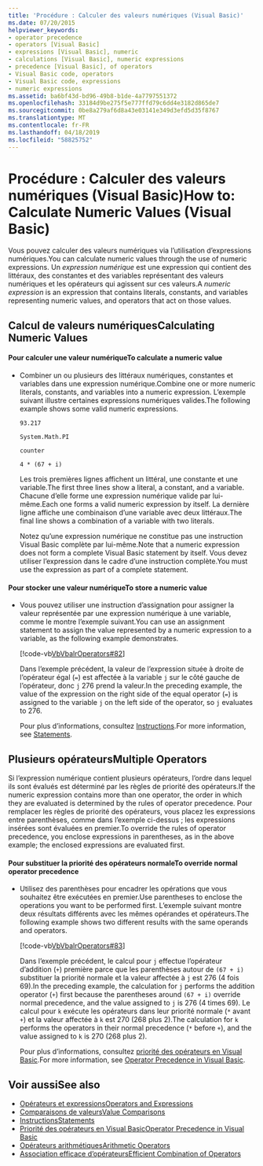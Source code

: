 ```yaml
---
title: 'Procédure : Calculer des valeurs numériques (Visual Basic)'
ms.date: 07/20/2015
helpviewer_keywords:
- operator precedence
- operators [Visual Basic]
- expressions [Visual Basic], numeric
- calculations [Visual Basic], numeric expressions
- precedence [Visual Basic], of operators
- Visual Basic code, operators
- Visual Basic code, expressions
- numeric expressions
ms.assetid: ba6bf43d-bd96-49b8-b1de-4a7797551372
ms.openlocfilehash: 33184d9be275f5e777ffd79c6dd4e3182d865de7
ms.sourcegitcommit: 0be8a279af6d8a43e03141e349d3efd5d35f8767
ms.translationtype: MT
ms.contentlocale: fr-FR
ms.lasthandoff: 04/18/2019
ms.locfileid: "58825752"
---
```

# <a name="how-to-calculate-numeric-values-visual-basic"></a><span data-ttu-id="8f570-102">Procédure : Calculer des valeurs numériques (Visual Basic)</span><span class="sxs-lookup"><span data-stu-id="8f570-102">How to: Calculate Numeric Values (Visual Basic)</span></span>
<span data-ttu-id="8f570-103">Vous pouvez calculer des valeurs numériques via l’utilisation d’expressions numériques.</span><span class="sxs-lookup"><span data-stu-id="8f570-103">You can calculate numeric values through the use of numeric expressions.</span></span> <span data-ttu-id="8f570-104">Un *expression numérique* est une expression qui contient des littéraux, des constantes et des variables représentant des valeurs numériques et les opérateurs qui agissent sur ces valeurs.</span><span class="sxs-lookup"><span data-stu-id="8f570-104">A *numeric expression* is an expression that contains literals, constants, and variables representing numeric values, and operators that act on those values.</span></span>  
  
## <a name="calculating-numeric-values"></a><span data-ttu-id="8f570-105">Calcul de valeurs numériques</span><span class="sxs-lookup"><span data-stu-id="8f570-105">Calculating Numeric Values</span></span>  
  
#### <a name="to-calculate-a-numeric-value"></a><span data-ttu-id="8f570-106">Pour calculer une valeur numérique</span><span class="sxs-lookup"><span data-stu-id="8f570-106">To calculate a numeric value</span></span>  
  
-   <span data-ttu-id="8f570-107">Combiner un ou plusieurs des littéraux numériques, constantes et variables dans une expression numérique.</span><span class="sxs-lookup"><span data-stu-id="8f570-107">Combine one or more numeric literals, constants, and variables into a numeric expression.</span></span> <span data-ttu-id="8f570-108">L’exemple suivant illustre certaines expressions numériques valides.</span><span class="sxs-lookup"><span data-stu-id="8f570-108">The following example shows some valid numeric expressions.</span></span>  
  
     `93.217`  
  
     `System.Math.PI`  
  
     `counter`  
  
     `4 * (67 + i)`  
  
     <span data-ttu-id="8f570-109">Les trois premières lignes affichent un littéral, une constante et une variable.</span><span class="sxs-lookup"><span data-stu-id="8f570-109">The first three lines show a literal, a constant, and a variable.</span></span> <span data-ttu-id="8f570-110">Chacune d’elle forme une expression numérique valide par lui-même.</span><span class="sxs-lookup"><span data-stu-id="8f570-110">Each one forms a valid numeric expression by itself.</span></span> <span data-ttu-id="8f570-111">La dernière ligne affiche une combinaison d’une variable avec deux littéraux.</span><span class="sxs-lookup"><span data-stu-id="8f570-111">The final line shows a combination of a variable with two literals.</span></span>  
  
     <span data-ttu-id="8f570-112">Notez qu’une expression numérique ne constitue pas une instruction Visual Basic complète par lui-même.</span><span class="sxs-lookup"><span data-stu-id="8f570-112">Note that a numeric expression does not form a complete Visual Basic statement by itself.</span></span> <span data-ttu-id="8f570-113">Vous devez utiliser l’expression dans le cadre d’une instruction complète.</span><span class="sxs-lookup"><span data-stu-id="8f570-113">You must use the expression as part of a complete statement.</span></span>  
  
#### <a name="to-store-a-numeric-value"></a><span data-ttu-id="8f570-114">Pour stocker une valeur numérique</span><span class="sxs-lookup"><span data-stu-id="8f570-114">To store a numeric value</span></span>  
  
-   <span data-ttu-id="8f570-115">Vous pouvez utiliser une instruction d’assignation pour assigner la valeur représentée par une expression numérique à une variable, comme le montre l’exemple suivant.</span><span class="sxs-lookup"><span data-stu-id="8f570-115">You can use an assignment statement to assign the value represented by a numeric expression to a variable, as the following example demonstrates.</span></span>  
  
     [!code-vb[VbVbalrOperators#82](~/samples/snippets/visualbasic/VS_Snippets_VBCSharp/VbVbalrOperators/VB/Class1.vb#82)]  
  
     <span data-ttu-id="8f570-116">Dans l’exemple précédent, la valeur de l’expression située à droite de l’opérateur égal (`=`) est affectée à la variable `j` sur le côté gauche de l’opérateur, donc `j` 276 prend la valeur.</span><span class="sxs-lookup"><span data-stu-id="8f570-116">In the preceding example, the value of the expression on the right side of the equal operator (`=`) is assigned to the variable `j` on the left side of the operator, so `j` evaluates to 276.</span></span>  
  
     <span data-ttu-id="8f570-117">Pour plus d’informations, consultez [Instructions](../../../../visual-basic/language-reference/statements/index.md).</span><span class="sxs-lookup"><span data-stu-id="8f570-117">For more information, see [Statements](../../../../visual-basic/language-reference/statements/index.md).</span></span>  
  
## <a name="multiple-operators"></a><span data-ttu-id="8f570-118">Plusieurs opérateurs</span><span class="sxs-lookup"><span data-stu-id="8f570-118">Multiple Operators</span></span>  
 <span data-ttu-id="8f570-119">Si l’expression numérique contient plusieurs opérateurs, l’ordre dans lequel ils sont évalués est déterminé par les règles de priorité des opérateurs.</span><span class="sxs-lookup"><span data-stu-id="8f570-119">If the numeric expression contains more than one operator, the order in which they are evaluated is determined by the rules of operator precedence.</span></span> <span data-ttu-id="8f570-120">Pour remplacer les règles de priorité des opérateurs, vous placez les expressions entre parenthèses, comme dans l’exemple ci-dessus ; les expressions insérées sont évaluées en premier.</span><span class="sxs-lookup"><span data-stu-id="8f570-120">To override the rules of operator precedence, you enclose expressions in parentheses, as in the above example; the enclosed expressions are evaluated first.</span></span>  
  
#### <a name="to-override-normal-operator-precedence"></a><span data-ttu-id="8f570-121">Pour substituer la priorité des opérateurs normale</span><span class="sxs-lookup"><span data-stu-id="8f570-121">To override normal operator precedence</span></span>  
  
-   <span data-ttu-id="8f570-122">Utilisez des parenthèses pour encadrer les opérations que vous souhaitez être exécutées en premier.</span><span class="sxs-lookup"><span data-stu-id="8f570-122">Use parentheses to enclose the operations you want to be performed first.</span></span> <span data-ttu-id="8f570-123">L’exemple suivant montre deux résultats différents avec les mêmes opérandes et opérateurs.</span><span class="sxs-lookup"><span data-stu-id="8f570-123">The following example shows two different results with the same operands and operators.</span></span>  
  
     [!code-vb[VbVbalrOperators#83](~/samples/snippets/visualbasic/VS_Snippets_VBCSharp/VbVbalrOperators/VB/Class1.vb#83)]  
  
     <span data-ttu-id="8f570-124">Dans l’exemple précédent, le calcul pour `j` effectue l’opérateur d’addition (`+`) première parce que les parenthèses autour de `(67 + i)` substituer la priorité normale et la valeur affectée à `j` est 276 (4 fois 69).</span><span class="sxs-lookup"><span data-stu-id="8f570-124">In the preceding example, the calculation for `j` performs the addition operator (`+`) first because the parentheses around `(67 + i)` override normal precedence, and the value assigned to `j` is 276 (4 times 69).</span></span> <span data-ttu-id="8f570-125">Le calcul pour `k` exécute les opérateurs dans leur priorité normale (`*` avant `+`) et la valeur affectée à `k` est 270 (268 plus 2).</span><span class="sxs-lookup"><span data-stu-id="8f570-125">The calculation for `k` performs the operators in their normal precedence (`*` before `+`), and the value assigned to `k` is 270 (268 plus 2).</span></span>  
  
     <span data-ttu-id="8f570-126">Pour plus d’informations, consultez [priorité des opérateurs en Visual Basic](../../../../visual-basic/language-reference/operators/operator-precedence.md).</span><span class="sxs-lookup"><span data-stu-id="8f570-126">For more information, see [Operator Precedence in Visual Basic](../../../../visual-basic/language-reference/operators/operator-precedence.md).</span></span>  
  
## <a name="see-also"></a><span data-ttu-id="8f570-127">Voir aussi</span><span class="sxs-lookup"><span data-stu-id="8f570-127">See also</span></span>

- [<span data-ttu-id="8f570-128">Opérateurs et expressions</span><span class="sxs-lookup"><span data-stu-id="8f570-128">Operators and Expressions</span></span>](../../../../visual-basic/programming-guide/language-features/operators-and-expressions/index.md)
- [<span data-ttu-id="8f570-129">Comparaisons de valeurs</span><span class="sxs-lookup"><span data-stu-id="8f570-129">Value Comparisons</span></span>](../../../../visual-basic/programming-guide/language-features/operators-and-expressions/value-comparisons.md)
- [<span data-ttu-id="8f570-130">Instructions</span><span class="sxs-lookup"><span data-stu-id="8f570-130">Statements</span></span>](../../../../visual-basic/language-reference/statements/index.md)
- [<span data-ttu-id="8f570-131">Priorité des opérateurs en Visual Basic</span><span class="sxs-lookup"><span data-stu-id="8f570-131">Operator Precedence in Visual Basic</span></span>](../../../../visual-basic/language-reference/operators/operator-precedence.md)
- [<span data-ttu-id="8f570-132">Opérateurs arithmétiques</span><span class="sxs-lookup"><span data-stu-id="8f570-132">Arithmetic Operators</span></span>](../../../../visual-basic/language-reference/operators/arithmetic-operators.md)
- [<span data-ttu-id="8f570-133">Association efficace d’opérateurs</span><span class="sxs-lookup"><span data-stu-id="8f570-133">Efficient Combination of Operators</span></span>](../../../../visual-basic/programming-guide/language-features/operators-and-expressions/efficient-combination-of-operators.md)
